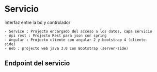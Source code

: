 # Servicio

Interfaz entre la bd y controlador

	- Service : Projecto encargado del acceso a los datos, capa servicio
	- Api rest : Projecto Rest para json con spring
	- Angular : Projecto cliente con angular 2 y bootstrap 4 (cliente-side)
	- Web : projecto web java 3.0 con Bootstrap (server-side)

		

## Endpoint del servicio



			
			
		 